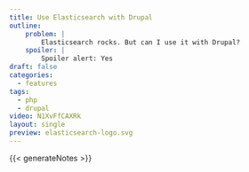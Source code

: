 ```yaml
---
title: Use Elasticsearch with Drupal
outline:
    problem: |
        Elasticsearch rocks. But can I use it with Drupal?
    spoiler: |
        Spoiler alert: Yes
draft: false
categories:
  - features
tags:
  - php
  - drupal
video: N1XvFfCAXRk
layout: single
preview: elasticsearch-logo.svg
---
```


{{< generateNotes >}}
